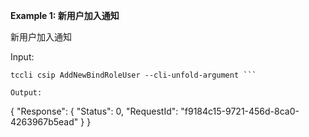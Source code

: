 **Example 1: 新用户加入通知**

新用户加入通知

Input: 

```
tccli csip AddNewBindRoleUser --cli-unfold-argument ```

Output: 
```
{
    "Response": {
        "Status": 0,
        "RequestId": "f9184c15-9721-456d-8ca0-4263967b5ead"
    }
}
```

